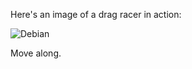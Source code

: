 Here's an image of a drag racer in action:

![Debian](https://www.google.com/search?rlz=1C5CHFA_enNL865NL865&biw=1440&bih=821&tbm=isch&sa=1&ei=GPGEXc_8HZGPlwTn1ZJg&q=debian+logo+black+png+transparant&oq=debian+logo+black+png+transparant&gs_l=img.3...30348.33435..33553...1.0..0.70.687.13......0....1..gws-wiz-img.TyotfXyFSKE&ved=0ahUKEwjP6M--3N_kAhWRx4UKHeeqBAwQ4dUDCAc&uact=5#imgrc=RNKrqysDhd9ApM:)

Move along.
